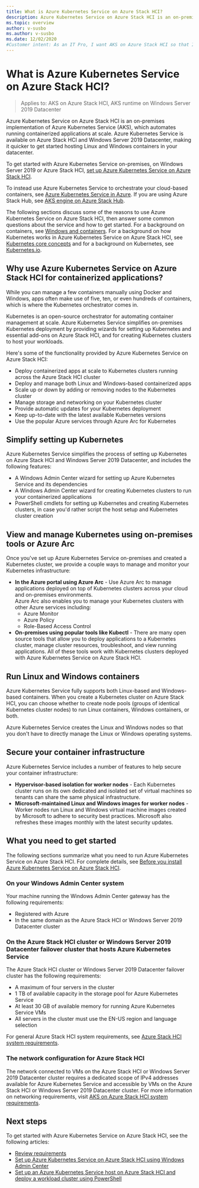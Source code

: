 ```yaml
---
title: What is Azure Kubernetes Service on Azure Stack HCI?
description: Azure Kubernetes Service on Azure Stack HCI is an on-premises implementation of Azure Kubernetes Service (AKS), which automates running containerized applications at scale.
ms.topic: overview
author: v-susbo
ms.author: v-susbo
ms.date: 12/02/2020
#Customer intent: As an IT Pro, I want AKS on Azure Stack HCI so that I can easily deploy Kubernetes on-premises to orchestrate my containerized workloads.
---
```

# What is Azure Kubernetes Service on Azure Stack HCI?
> Applies to: AKS on Azure Stack HCI, AKS runtime on Windows Server 2019 Datacenter

Azure Kubernetes Service on Azure Stack HCI is an on-premises implementation of Azure Kubernetes Service (AKS), which automates running containerized applications at scale. Azure Kubernetes Service is available on Azure Stack HCI and Windows Server 2019 Datacenter, making it quicker to get started hosting Linux and Windows containers in your datacenter.

To get started with Azure Kubernetes Service on-premises, on Windows Server 2019 or Azure Stack HCI, [set up Azure Kubernetes Service on Azure Stack HCI](setup.md). 

To instead use Azure Kubernetes Service to orchestrate your cloud-based containers, see [Azure Kubernetes Service in Azure](/azure/aks/intro-kubernetes).  If you are using Azure Stack Hub, see [AKS engine on Azure Stack Hub](../user/azure-stack-kubernetes-aks-engine-overview.md).

The following sections discuss some of the reasons to use Azure Kubernetes Service on Azure Stack HCI, then answer some common questions about the service and how to get started. For a background on containers, see [Windows and containers](/virtualization/windowscontainers/about/).  For a background on how Kubernetes works in Azure Kubernetes Service on Azure Stack HCI, see [Kubernetes core concepts](kubernetes-concepts.md) and for a background on Kubernetes, see [Kubernetes.io](https://kubernetes.io).

## Why use Azure Kubernetes Service on Azure Stack HCI for containerized applications?

While you can manage a few containers manually using Docker and Windows, apps often make use of five, ten, or even hundreds of containers, which is where the Kubernetes orchestrator comes in.

Kubernetes is an open-source orchestrator for automating container management at scale. Azure Kubernetes Service simplifies on-premises Kubernetes deployment by providing wizards for setting up Kubernetes and essential add-ons on Azure Stack HCI, and for creating Kubernetes clusters to host your workloads.

Here's some of the functionality provided by Azure Kubernetes Service on Azure Stack HCI:

- Deploy containerized apps at scale to Kubernetes clusters running across the Azure Stack HCI cluster
- Deploy and manage both Linux and Windows-based containerized apps
- Scale up or down by adding or removing nodes to the Kubernetes cluster
- Manage storage and networking on your Kubernetes cluster
- Provide automatic updates for your Kubernetes deployment
- Keep up-to-date with the latest available Kubernetes versions
- Use the popular Azure services through Azure Arc for Kubernetes

## Simplify setting up Kubernetes

Azure Kubernetes Service simplifies the process of setting up Kubernetes on Azure Stack HCI and Windows Server 2019 Datacenter, and includes the following features:

- A Windows Admin Center wizard for setting up Azure Kubernetes Service and its dependencies 
- A Windows Admin Center wizard for creating Kubernetes clusters to run your containerized applications
- PowerShell cmdlets for setting up Kubernetes and creating Kubernetes clusters, in case you'd rather script the host setup and Kubernetes cluster creation

## View and manage Kubernetes using on-premises tools or Azure Arc

Once you've set up Azure Kubernetes Service on-premises and created a Kubernetes cluster, we provide a couple ways to manage and monitor your Kubernetes infrastructure:

- **In the Azure portal using Azure Arc** - Use Azure Arc to manage applications deployed on top of Kubernetes clusters across your cloud and on-premises environments. 
  <br>Azure Arc also enables you to manage your Kubernetes clusters with other Azure services including:
  - Azure Monitor
  - Azure Policy
  - Role-Based Access Control
- **On-premises using popular tools like Kubectl** - There are many open source tools that allow you to deploy applications to a Kubernetes cluster, manage cluster resources, troubleshoot, and view running applications. All of these tools work with Kubernetes clusters deployed with Azure Kubernetes Service on Azure Stack HCI.

## Run Linux and Windows containers

Azure Kubernetes Service fully supports both Linux-based and Windows-based containers. When you create a Kubernetes cluster on Azure Stack HCI, you can choose whether to create node pools (groups of identical Kubernetes cluster nodes) to run Linux containers, Windows containers, or both. 

Azure Kubernetes Service creates the Linux and Windows nodes so that you don't have to directly manage the Linux or Windows operating systems.

## Secure your container infrastructure

Azure Kubernetes Service includes a number of features to help secure your container infrastructure:

- **Hypervisor-based isolation for worker nodes** - Each Kubernetes cluster runs on its own dedicated and isolated set of virtual machines so tenants can share the same physical infrastructure.
- **Microsoft-maintained Linux and Windows images for worker nodes** - Worker nodes run Linux and Windows virtual machine images created by Microsoft to adhere to security best practices. Microsoft also refreshes these images monthly with the latest security updates.

## What you need to get started

The following sections summarize what you need to run Azure Kubernetes Service on Azure Stack HCI. For complete details, see [Before you install Azure Kubernetes Service on Azure Stack HCI](system-requirements.md).

### On your Windows Admin Center system

Your machine running the Windows Admin Center gateway has the following requirements:  

 - Registered with Azure
 - In the same domain as the Azure Stack HCI or Windows Server 2019 Datacenter cluster

### On the Azure Stack HCI cluster or Windows Server 2019 Datacenter failover cluster that hosts Azure Kubernetes Service

The Azure Stack HCI cluster or Windows Server 2019 Datacenter failover cluster has the following requirements:

- A maximum of four servers in the cluster
- 1 TB of available capacity in the storage pool for Azure Kubernetes Service
- At least 30 GB of available memory for running Azure Kubernetes Service VMs
- All servers in the cluster must use the EN-US region and language selection

For general Azure Stack HCI system requirements, see [Azure Stack HCI system requirements](../hci/concepts/system-requirements.md).

### The network configuration for Azure Stack HCI

The network connected to VMs on the Azure Stack HCI or Windows Server 2019 Datacenter cluster requires a dedicated scope of IPv4 addresses available for Azure Kubernetes Service and accessible by VMs on the Azure Stack HCI or Windows Server 2019 Datacenter cluster. For more information on networking requirements, visit [AKS on Azure Stack HCI system requirements](system-requirements.md).

## Next steps

To get started with Azure Kubernetes Service on Azure Stack HCI, see the following articles:

- [Review requirements](./system-requirements.md)
- [Set up Azure Kubernetes Service on Azure Stack HCI using Windows Admin Center](./create-kubernetes-cluster.md)
- [Set up an Azure Kubernetes Service host on Azure Stack HCI and deploy a workload cluster using PowerShell](./kubernetes-walkthrough-powershell.md)

